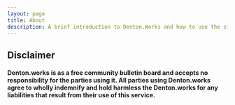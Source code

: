 ```yaml
---
layout: page
title: About
description: A brief introduction to Denton.Works and how to use the site.
---
```


## Disclaimer

#### Denton.works is as a free community bulletin board and accepts no responsibility for the parties using it. All parties using Denton.works agree to wholly indemnify and hold harmless the Denton.works for any liabilities that result from their use of this service.
